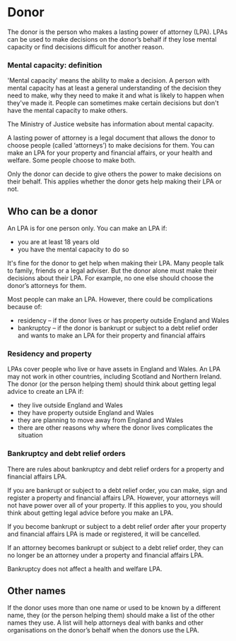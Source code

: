 # Donor

The donor is the person who makes a lasting power of attorney (LPA). LPAs can be used to make decisions on the donor’s behalf if they lose mental capacity or find decisions difficult for another reason.

### Mental capacity: definition

'Mental capacity' means the ability to make a decision. A person with mental capacity has at least a general understanding of the decision they need to make, why they need to make it and what is likely to happen when they've made it. People can sometimes make certain decisions but don't have the mental capacity to make others.

The Ministry of Justice website has information about mental capacity.

A lasting power of attorney is a legal document that allows the donor to choose people (called ‘attorneys’) to make decisions for them. You can make an LPA for your property and financial affairs, or your health and welfare. Some people choose to make both.

Only the donor can decide to give others the power to make decisions on their behalf. This applies whether the donor gets help making their LPA or not.

## Who can be a donor
An LPA is for one person only. You can make an LPA if:

* you are at least 18 years old
* you have the mental capacity to do so

It's fine for the donor to get help when making their LPA. Many people talk to family, friends or a legal adviser. But the donor alone must make their decisions about their LPA. For example, no one else should choose the donor’s attorneys for them.

Most people can make an LPA. However, there could be complications because of:

* residency – if the donor lives or has property outside England and Wales
* bankruptcy – if the donor is bankrupt or subject to a debt relief order and wants to make an LPA for their property and financial affairs

### Residency and property

LPAs cover people who live or have assets in England and Wales. An LPA may not work in other countries, including Scotland and Northern Ireland. The donor (or the person helping them) should think about getting legal advice to create an LPA if:

* they live outside England and Wales
* they have property outside England and Wales
* they are planning to move away from England and Wales
* there are other reasons why where the donor lives complicates the situation

### Bankruptcy and debt relief orders

There are rules about bankruptcy and debt relief orders for a property and financial affairs LPA.

If you are bankrupt or subject to a debt relief order, you can make, sign and register a property and financial affairs LPA. However, your attorneys will not have power over all of your property. If this applies to you, you should think about getting legal advice before you make an LPA.

If you become bankrupt or subject to a debt relief order after your property and financial affairs LPA is made or registered, it will be cancelled.

If an attorney becomes bankrupt or subject to a debt relief order, they can no longer be an attorney under a property and financial affairs LPA.

Bankruptcy does not affect a health and welfare LPA.

## Other names

If the donor uses more than one name or used to be known by a different name, they (or the person helping them) should make a list of the other names they use. A list will help attorneys deal with banks and other organisations on the donor’s behalf when the donors use the LPA.
